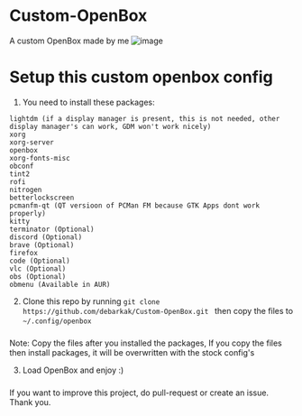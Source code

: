 # Custom-OpenBox
A custom OpenBox made by me
![image](https://github.com/debarkak/Custom-OpenBox/assets/90315363/5541c9bf-1926-4af8-8958-63a374ca51e9)


# Setup this custom openbox config 

1. You need to install these packages:

```
lightdm (if a display manager is present, this is not needed, other display manager's can work, GDM won't work nicely)
xorg
xorg-server
openbox
xorg-fonts-misc
obconf
tint2
rofi
nitrogen
betterlockscreen
pcmanfm-qt (QT versioon of PCMan FM because GTK Apps dont work properly)
kitty
terminator (Optional)
discord (Optional)
brave (Optional)
firefox
code (Optional)
vlc (Optional)
obs (Optional)
obmenu (Available in AUR)
```

2. Clone this repo by running `git clone https://github.com/debarkak/Custom-OpenBox.git ` then copy the files to `~/.config/openbox`

###
   
 Note: Copy the files after you installed the packages, If you copy the files then install packages, it will be overwritten with the stock config's

 3. Load OpenBox and enjoy :)

###
If you want to improve this project, do pull-request or create an issue. Thank you.

